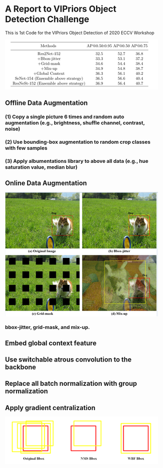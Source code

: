 # A Report to VIPriors Object Detection Challenge
 This is 1st Code for the VIPriors Object Detection of 2020 ECCV Workshop
 
 ![image](https://github.com/muzishen/A-Report-to-VIPriors-Object-Detection-Challenge/blob/master/demo3.png)
## Offline Data Augmentation
### (1)  Copy a single picture 6 times and random auto augmentation (e.g., brightness, shuffle channel, contrast, noise) 
### (2) Use bounding-box augmentation to random crop classes with few samples 
### (3) Apply albumentations library  to above all data (e.g., hue saturation value, median blur) 
## Online Data Augmentation
![image](https://github.com/muzishen/A-Report-to-VIPriors-Object-Detection-Challenge/blob/master/demo.png)
### bbox-jitter, grid-mask, and mix-up.
## Embed global context feature
## Use switchable atrous convolution to the backbone
## Replace all batch normalization with group normalization
## Apply gradient centralization 
![image](https://github.com/muzishen/A-Report-to-VIPriors-Object-Detection-Challenge/blob/master/demo2.png)
